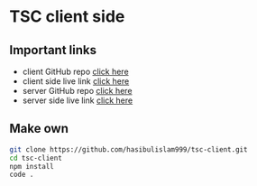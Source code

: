# TSC client side

## Important links
* client GitHub repo [click here](https://github.com/hasibulislam999/tsc-client)
* client side live link [click here](https://tsc-client-coral.vercel.app/)
* server GitHub repo [click here](https://github.com/hasibulislam999/tsc-server)
* server side live link [click here](https://tsc-server.onrender.com/)

## Make own
```bash
git clone https://github.com/hasibulislam999/tsc-client.git
cd tsc-client
npm install
code .
```